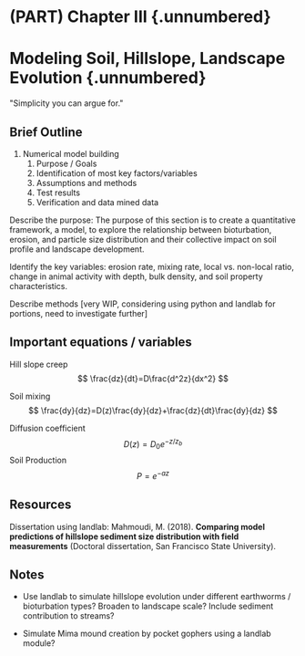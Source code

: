 # (PART) Chapter III {.unnumbered}

# Modeling Soil, Hillslope, Landscape Evolution {.unnumbered}



"Simplicity you can argue for."

## Brief Outline

1.  Numerical model building
    1.  Purpose / Goals
    2.  Identification of most key factors/variables
    3.  Assumptions and methods
    4.  Test results
    5.  Verification and data mined data

Describe the purpose: The purpose of this section is to create a
quantitative framework, a model, to explore the relationship between
bioturbation, erosion, and particle size distribution and their
collective impact on soil profile and landscape development.

Identify the key variables: erosion rate, mixing rate, local vs.
non-local ratio, change in animal activity with depth, bulk density, and
soil property characteristics.

Describe methods [very WIP, considering using python and landlab for
portions, need to investigate further]

## Important equations / variables

Hill slope creep $$
\frac{dz}{dt}=D\frac{d^2z}{dx^2}
$$

Soil mixing $$
\frac{dy}{dz}=D(z)\frac{dy}{dz}+\frac{dz}{dt}\frac{dy}{dz}
$$

Diffusion coefficient $$
D(z)=D_0e^{-z/z_b}
$$ Soil Production $$
P = e^{-az}
$$

## Resources

Dissertation using landlab: Mahmoudi, M. (2018). **Comparing model
predictions of hillslope sediment size distribution with field
measurements** (Doctoral dissertation, San Francisco State University).

## Notes

-   Use landlab to simulate hillslope evolution under different
    earthworms / bioturbation types? Broaden to landscape scale? Include
    sediment contribution to streams?

-   Simulate Mima mound creation by pocket gophers using a landlab
    module?
